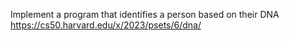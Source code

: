 Implement a program that identifies a person based on their DNA
https://cs50.harvard.edu/x/2023/psets/6/dna/
